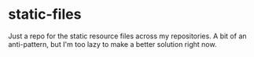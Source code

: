 # static-files
Just a repo for the static resource files across my repositories. A bit of an anti-pattern, but I'm too lazy to make a better solution right now.
